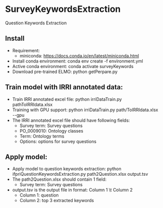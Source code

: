 # SurveyKeywordsExtraction
Question Keywords Extraction 

## Install 
* Requirement:
  * miniconda: https://docs.conda.io/en/latest/miniconda.html
* Install conda environment: conda env create -f environment.yml
* Active conda environment: conda activate surveyKeywords
* Download pre-trained ELMO: python getPerpare.py

## Train model with IRRI annotated data:
* Train IRRI annotated excel file: python irriDataTrain.py pathToIRRIdata.xlsx
* Training with GPU support: python irriDataTrain.py path/ToIRRIdata.xlsx --gpu
* The IRRI annotated excel file should have following fields:
  * Survey term: Survey questions
  * PO_0009010: Ontology classes
  * Term: Ontology terms
  * Options: options for survey questions

## Apply model:
* Apply model to question keywords extraction: python ifpriQuestionKeywordsExtraction.py path2Question.xlsx output.tsv
* The path2Question.xlsx should contain 1 field:
  * Survey term: Survey questions
* output.tsv is the output file in format: Column 1 \t Column 2
  * Column 1: question
  * Column 2: top 3 extracted keywords
